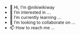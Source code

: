 - 👋 Hi, I’m @nikiwikiway
- 👀 I’m interested in ...
- 🌱 I’m currently learning ...
- 💞️ I’m looking to collaborate on ...
- 📫 How to reach me ...

<!---
nikiwikiway/nikiwikiway is a ✨ special ✨ repository because its `README.md` (this file) appears on your GitHub profile.
You can click the Preview link to take a look at your changes.
--->
